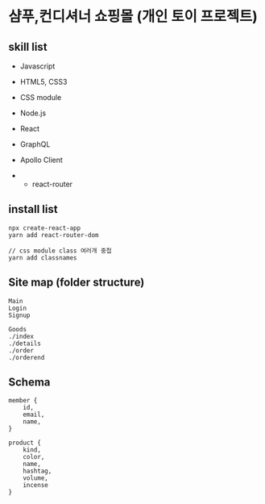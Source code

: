 # 샴푸,컨디셔너 쇼핑몰 (개인 토이 프로젝트)

## skill list

- Javascript
- HTML5, CSS3
- CSS module
- Node.js
- React
- GraphQL
- Apollo Client

- - react-router

## install list

```
npx create-react-app
yarn add react-router-dom

// css module class 여러개 중첩
yarn add classnames

```

## Site map (folder structure)

```
Main
Login
Signup

Goods
./index
./details
./order
./orderend
```

## Schema

```
member {
	id,
	email,
	name,
}

product {
	kind,
	color,
	name,
	hashtag,
	volume,
	incense
}
```
